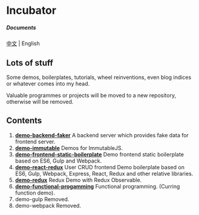 # Incubator

##### Documents

[中文][1] | English

## Lots of stuff

Some demos, boilerplates, tutorials, wheel reinventions, even blog indices or whatever comes into my head.

Valuable programmes or projects will be moved to a new repository, otherwise will be removed.

## Contents

1. **[demo-backend-faker][2]** A backend server which provides fake data for frontend server.
2. **[demo-immutable][3]** Demos for ImmutableJS.
3. **[demo-frontend-static-boilerplate][4]** Demo frontend static boilerplate based on ES6, Gulp and Webpack.
4. **[demo-react-redux][5]** User CRUD frontend Demo boilerplate based on ES6, Gulp, Webpack, Express, React, Redux and other relative libraries.
5. **[demo-redux][6]** Redux Demo with Redux Observable.
6. **[demo-functional-progamming][7]** Functional programming. (Curring function demo).
7. demo-gulp Removed.
8. demo-webpack Removed.

[1]: https://github.com/oychao/incubator
[2]: https://github.com/oychao/incubator/tree/master/demo-backend-faker
[3]: https://github.com/oychao/incubator/tree/master/demo-immutable
[4]: https://github.com/oychao/incubator/tree/master/demo-frontend-static-boilerplate
[5]: https://github.com/oychao/incubator/tree/master/demo-react-redux
[6]: https://github.com/oychao/incubator/tree/master/demo-redux
[7]: https://github.com/oychao/incubator/tree/master/demo-functional-programming
